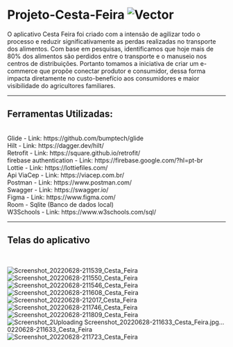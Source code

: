 # Projeto-Cesta-Feira ![Vector](https://user-images.githubusercontent.com/96313008/177648021-4ed89a51-a1d2-48bb-8fb3-2d37daa20eb2.png)

O aplicativo Cesta Feira foi criado com a intensão de agilizar todo o processo e reduzir significativamente as perdas realizadas no transporte dos alimentos. Com base em pesquisas, identificamos que hoje mais de 80% dos alimentos são perdidos entre o transporte e o manuseio nos centros de distribuições. Portanto tomamos a iniciativa de criar um e-commerce que propõe conectar produtor e consumidor, dessa forma impacta diretamente no custo-benefício aos consumidores e maior visibilidade do agricultores familiares.

<hr>
<h2>Ferramentas Utilizadas: </h2> <br>
Glide - Link: https://github.com/bumptech/glide <br>
Hilt - Link: https://dagger.dev/hilt/ <br>
Retrofit - Link: https://square.github.io/retrofit/ <br>
firebase authentication - Link: https://firebase.google.com/?hl=pt-br <br>
Lottie - Link: https://lottiefiles.com/ <br>
Api ViaCep - Link: https://viacep.com.br/ <br>
Postman - Link: https://www.postman.com/ <br>
Swagger - Link: https://swagger.io/ <br>
Figma - Link: https://www.figma.com/<br>
Room - Sqlite (Banco de dados local) <br>
W3Schools - Link: https://www.w3schools.com/sql/

<hr>
<h2> Telas do aplicativo </h2> <br>

![Screenshot_20220628-211539_Cesta_Feira](https://user-images.githubusercontent.com/96313008/177644760-b15b1509-474e-47ce-a530-632be4687845.jpg)
![Screenshot_20220628-211550_Cesta_Feira](https://user-images.githubusercontent.com/96313008/177645395-1e5922c0-9cb4-4ee8-a166-9a31d9d69b46.jpg)
![Screenshot_20220628-211546_Cesta_Feira](https://user-images.githubusercontent.com/96313008/177645335-32f0c92b-5d35-499e-8e9f-2a40fbce19b9.jpg)
![Screenshot_20220628-211608_Cesta_Feira](https://user-images.githubusercontent.com/96313008/177645446-2e9bf582-57f0-41db-b4b8-45c23bde992b.jpg)
![Screenshot_20220628-212017_Cesta_Feira](https://user-images.githubusercontent.com/96313008/177645733-46865a4f-d4af-4360-8ff7-8de1c9eb2e2b.jpg)
![Screenshot_20220628-211746_Cesta_Feira](https://user-images.githubusercontent.com/96313008/177645745-b4afdb8c-2909-47b8-8606-adea21596b1c.jpg)
![Screenshot_20220628-211809_Cesta_Feira](https://user-images.githubusercontent.com/96313008/177645767-ec485937-5c2e-4501-9da4-4b4a2382dfd2.jpg)
![Screenshot_2![Uploading Screenshot_20220628-211633_Cesta_Feira.jpg…]()
0220628-211633_Cesta_Feira](https://user-images.githubusercontent.com/96313008/177645846-ef9d784b-c61e-4833-96b0-0ff66f15144f.jpg)
![Screenshot_20220628-211723_Cesta_Feira](https://user-images.githubusercontent.com/96313008/177645974-121d340c-1ee2-4b94-832f-7ef5aafa1c45.jpg)
